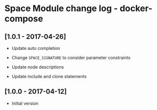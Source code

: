 # Space Module change log - docker-compose

## [1.0.1 - 2017-04-26]

* Update auto completion

* Change `SPACE_SIGNATURE` to consider parameter constraints

* Update node descriptions

* Update include and clone statements


## [1.0.0 - 2017-04-12]

+ Initial version
